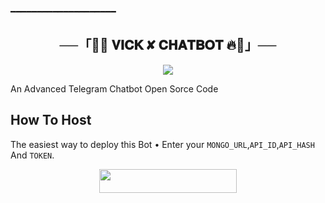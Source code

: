 ━━━━━━━━━━━━━━━━━━━━

<h2 align="center">
    ──「🥀🔥 𝐕𝐈𝐂𝐊 ✘ 𝐂𝐇𝐀𝐓𝐁𝐎𝐓 🔥🥀」──
</h2>

<p align="center">
  <img src="https://te.legra.ph/file/5827085a806d894902d61.jpg">
</p>

An Advanced Telegram Chatbot Open Sorce Code

## How To Host
The easiest way to deploy this Bot
• Enter your ```MONGO_URL```,```API_ID```,```API_HASH``` And ```TOKEN```.
<p align="center"><a href="https://heroku.com/deploy?template=https://github.com/ADITYAXANLO/VICKCHATBOT"> <img src="https://img.shields.io/badge/Deploy%20To%20Heroku-black?style=for-the-badge&logo=heroku" width="220" height="38.45"/></a></p>
 
